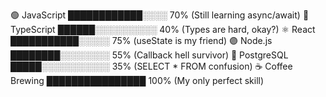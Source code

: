  🟢 JavaScript         ████████████░░░░ 70% (Still learning async/await)
 🔵 TypeScript         ██████░░░░░░░░░░ 40% (Types are hard, okay?)
 ⚛️ React              ███████████░░░░░ 75% (useState is my friend)
 🟣 Node.js            ████████░░░░░░░░ 55% (Callback hell survivor)
 🐘 PostgreSQL         █████░░░░░░░░░░░ 35% (SELECT * FROM confusion)
 ☕ Coffee Brewing     ████████████████ 100% (My only perfect skill)
